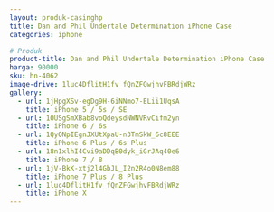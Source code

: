 ```yaml
---
layout: produk-casinghp
title: Dan and Phil Undertale Determination iPhone Case
categories: iphone

# Produk
product-title: Dan and Phil Undertale Determination iPhone Case
harga: 90000
sku: hn-4062
image-drive: 1luc4DflitH1fv_fQnZFGwjhvFBRdjWRz
gallery:
  - url: 1jHpgXSv-egDg9H-6iNNmo7-ELii1UqsA
    title: iPhone 5 / 5s / SE
  - url: 10USgSmXBab8voQdeysdNWNVRvCifm2yn
    title: iPhone 6 / 6s
  - url: 1QyQNpIEgnJXUtXpaU-n3TmSkW_6c8EEE
    title: iPhone 6 Plus / 6s Plus
  - url: 18n1xlhI4Cvi9aDDqB0dyk_iGrJAq40e6
    title: iPhone 7 / 8
  - url: 1jV-BkK-xtj2l4GbJL_I2n2R4o0N8em88
    title: iPhone 7 Plus / 8 Plus
  - url: 1luc4DflitH1fv_fQnZFGwjhvFBRdjWRz
    title: iPhone X
---
```

